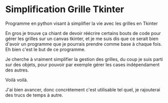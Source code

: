# Simplification Grille Tkinter
 Programme en python visant à simplifier la vie avec les grilles en Tkinter
 
 En gros je trouve ça chiant de devoir réécrire certains bouts de code pour gérer les grilles sur un canvas tkinter, et je me suis dis que ce serait bien d'avoir un programme que je pourrais prendre comme base à chaque fois.
Eh bien c'est le but de ce programme.

Je cherche à vraiment simplifier la gestion des grilles, du coup je suis parti sur des objets, pour pouvoir par exemple gérer les cases indépendament des autres.

Voilà voilà.

J'ai bien avancer, donc concrètement c'est utilisable tel quel, je rajouterai des trucs de temps à autre.
